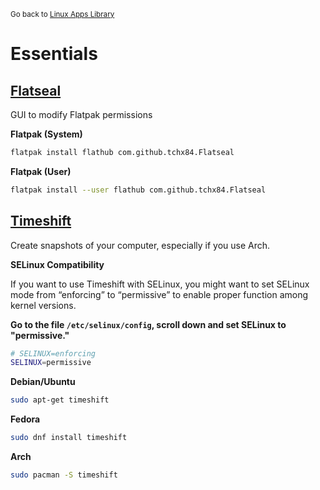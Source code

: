 <sub>Go back to [Linux Apps Library](home.md)</sub>

# Essentials

## [Flatseal](https://flathub.org/apps/com.github.tchx84.Flatseal)

GUI to modify Flatpak permissions

**Flatpak (System)**

```bash
flatpak install flathub com.github.tchx84.Flatseal
```

**Flatpak (User)**

```bash
flatpak install --user flathub com.github.tchx84.Flatseal
```

## [Timeshift](https://github.com/linuxmint/timeshift)

Create snapshots of your computer, especially if you use Arch.

**SELinux Compatibility**

If you want to use Timeshift with SELinux, you might want to set SELinux mode from “enforcing” to “permissive” to enable proper function among kernel versions.

**Go to the file `/etc/selinux/config`, scroll down and set SELinux to "permissive."**

```bash
# SELINUX=enforcing
SELINUX=permissive
```

**Debian/Ubuntu**

```bash
sudo apt-get timeshift
```

**Fedora**

```bash
sudo dnf install timeshift
```

**Arch**

```bash
sudo pacman -S timeshift
```
